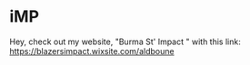 # iMP
Hey, check out my website, "Burma St' Impact " with this link: https://blazersimpact.wixsite.com/aldboune

